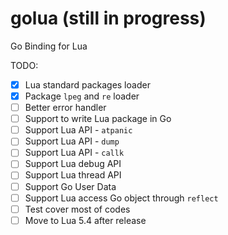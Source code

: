 # golua (still in progress)
Go Binding for Lua

TODO:
* [x] Lua standard packages loader
* [x] Package `lpeg` and `re` loader
* [ ] Better error handler
* [ ] Support to write Lua package in Go
* [ ] Support Lua API - `atpanic`
* [ ] Support Lua API - `dump`
* [ ] Support Lua API - `callk` 
* [ ] Support Lua debug API
* [ ] Support Lua thread API
* [ ] Support Go User Data
* [ ] Support Lua access Go object through `reflect`
* [ ] Test cover most of codes
* [ ] Move to Lua 5.4 after release
